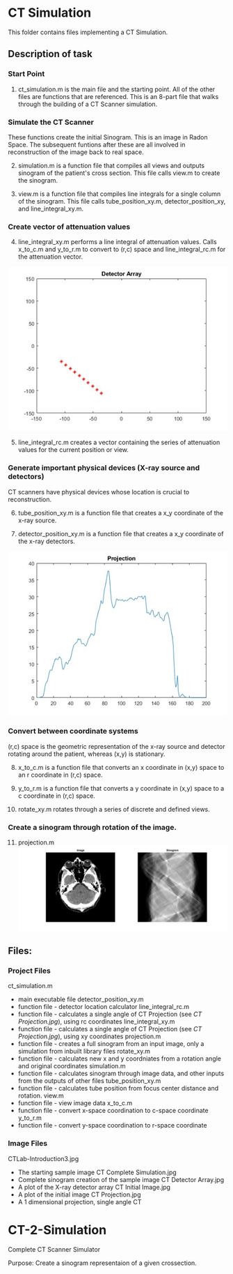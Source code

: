 # CT Simulation

This folder contains files implementing a CT Simulation.

## Description of task

### Start Point

1) ct_simulation.m is the main file and the starting point. All of the other files are functions that are referenced. This is an 8-part file that walks through the building of a CT Scanner simulation.

### Simulate the CT Scanner

These functions create the initial Sinogram. This is an image in Radon Space. The subsequent funtions after these are all involved in reconstruction of the image back to real space.

2) simulation.m is a function file that compiles all views and outputs sinogram of the patient's cross section. This file calls view.m to create the sinogram.

3) view.m is a function file that compiles line integrals for a single column of the sinogram. This file calls tube_position_xy.m, detector_position_xy, and line_integral_xy.m.

### Create vector of attenuation values

4) line_integral_xy.m performs a line integral of attenuation values. Calls x_to_c.m and y_to_r.m to convert to (r,c) space and line_integral_rc.m for the attenuation vector.

![CT Detector Array](https://github.com/cgrundman/CT-Imaging/blob/main/3_ct_simulation/CT%20Detector%20Array.jpg)

5) line_integral_rc.m creates a vector containing the series of attenuation values for the current position or view.

### Generate important physical devices (X-ray source and detectors)

CT scanners have physical devices whose location is crucial to reconstruction.

6) tube_position_xy.m is a function file that creates a x_y coordinate of the x-ray source.

7) detector_position_xy.m is a function file that creates a x_y coordinate of the x-ray detectors.

![CT Projection](https://github.com/cgrundman/CT-Imaging/blob/main/3_ct_simulation/CT%20Projection.jpg)

### Convert between coordinate systems

(r,c) space is the geometric representation of the x-ray source and detector rotating around the patient, whereas (x,y) is stationary.

8) x_to_c.m is a function file that converts an x coordinate in (x,y) space to an r coordinate in (r,c) space. 

9) y_to_r.m is a function file that converts a y coordinate in (x,y) space to a c coordinate in (r,c) space.

10) rotate_xy.m rotates through a series of discrete and defined views.

### Create a sinogram through rotation of the image.

11) projection.m
![CT Complete Simulation](https://github.com/cgrundman/CT-Imaging/blob/main/3_ct_simulation/CT%20Complete%20Simulation.jpg)





## Files:

### Project Files
ct_simulation.m 
  - main executable file
detector_position_xy.m
  - function file - detector location calculator
line_integral_rc.m
  - function file - calculates a single angle of CT Projection (see <em>CT Projection.jpg</em>), using rc coordinates
line_integral_xy.m
  - function file - calculates a single angle of CT Projection (see <em>CT Projection.jpg</em>), using xy coordinates
projection.m
  - function file - creates a full sinogram from an input image, only a simulation from inbuilt library files
rotate_xy.m
  - function file - calculates new x and y coordniates from a rotation angle and original coordinates
simulation.m
  - function file - calculates sinogram through image data, and other inputs from the outputs of other files
tube_position_xy.m
  - function file - calculates tube position from focus center distance and rotation.
view.m
  - function file - view image data
x_to_c.m
  - function file - convert x-space coordination to c-space coordinate
y_to_r.m
  - function file - convert y-space coordination to r-space coordinate

### Image Files
CTLab-Introduction3.jpg
  - The starting sample image
CT Complete Simulation.jpg
  - Complete sinogram creation of the sample image
CT Detector Array.jpg
  - A plot of the X-ray detector array
CT Initial Image.jpg
  - A plot of the initial image
CT Projection.jpg
  - A 1 dimensional projection, single angle CT


# CT-2-Simulation

Complete CT Scanner Simulator

Purpose: Create a sinogram representaion of a given crossection.

